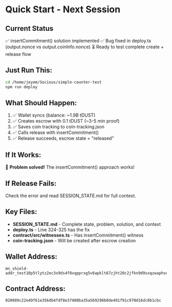 # Quick Start - Next Session

## Current Status
✅ insertCommitment() solution implemented
✅ Bug fixed in deploy.ts (output.nonce vs output.coinInfo.nonce)
⏳ Ready to test complete create + release flow

## Just Run This:
```bash
cd /home/jeyem/Socious/simple-counter-test
npm run deploy
```

## What Should Happen:
1. ✅ Wallet syncs (balance: ~1.9B tDUST)
2. ✅ Creates escrow with 0.1 tDUST (~3-5 min proof)
3. ✅ Saves coin tracking to coin-tracking.json
4. ✅ Calls release with insertCommitment()
5. ✅ Release succeeds, escrow state = "released"

## If It Works:
🎉 **Problem solved!** The insertCommitment() approach works!

## If Release Fails:
Check the error and read SESSION_STATE.md for full context.

## Key Files:
- **SESSION_STATE.md** - Complete state, problem, solution, and context
- **deploy.ts** - Line 324-325 has the fix
- **contract/src/witnesses.ts** - Has insertCommitment() witness
- **coin-tracking.json** - Will be created after escrow creation

## Wallet Address:
```
mn_shield-addr_test10p5tlytz2ec3x9ds4f8vqpprxg5v6apklt67zjht20c2jfkn9d9sxqzwaphvq928mqcupnt37vhhzqxak3fp9scrhypu3yq4z5403lsu6vp4w9es
```

## Contract Address:
```
020089c22e49f61e356db4fdf8e37480ba35a569296b0de491f91c970d16dc8b1cbc
```
